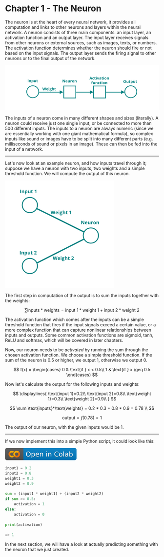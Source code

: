 # Chapter 1 - The Neuron

The neuron is at the heart of every neural network, it provides all computation and links to other neurons and layers within the neural network. A neuron consists of three main components: an input layer, an activation function and an output layer. The input layer receives signals from other neurons or external sources, such as images, texts, or numbers. The activation function determines whether the neuron should fire or not based on the input signals. The output layer sends the firing signal to other neurons or to the final output of the network.

![Neuron structure](../assets/images/neuron_structure.png)

The inputs of a neuron come in many different shapes and sizes (literally). A neuron could receive just one single input, or be connected to more than 500 different inputs. The inputs to a neuron are always numeric (since we are essentially working with one giant mathematical formula), so complex inputs like sound or images have to be split into many different parts (e.g. milliseconds of sound or pixels in an image). These can then be fed into the input of a network.

---

Let's now look at an example neuron, and how inputs travel through it; suppose we have a neuron with two inputs, two weights and a simple threshold function. We will compute the output of this neuron.

![Neuron inputs structure](../assets/images/inputs_neuron_structure.png)

The first step in computation of the output is to sum the inputs together with the weights:

$$
\sum \text{inputs}*\text{weights} = \text{input 1} * \text{weight 1} + \text{input 2} * \text{weight 2}
$$

The activation function which comes after the inputs can be a simple threshold function that fires if the input signals exceed a certain value, or a more complex function that can capture nonlinear relationships between inputs and outputs. Some common activation functions are sigmoid, tanh, ReLU and softmax, which will be covered in later chapters.

Now, our neuron needs to be _activated_ by running the sum through the chosen activation function. We choose a simple threshold function. If the sum of the neuron is $0.5$ or higher, we output $1$, otherwise we output $0$.

$$ 
f(x) =
\begin{cases} 
      0 & \text{if } x < 0.5\\
     1 & \text{if } x \geq  0.5
\end{cases}
$$

Now let's calculate the output for the following inputs and weights:

$$
\displaylines{
\text{input 1}=0.2\\
\text{input 2}=0.8\\
\text{weight 1}=0.3\\
\text{weight 2}=0.9\\
}
$$

$$
\sum \text{inputs}*\text{weights} = 0.2 * 0.3 + 0.8 * 0.9 = 0.78 \\
$$

$$
\text{output}=f(0.78)=1
$$

The output of our neuron, with the given inputs would be $1$.

---

If we now implement this into a simple Python script, it could look like this:

[![Open In Colab](../assets/images/colab-badge.svg)](https://colab.research.google.com/drive/1ifiq6e0aOzHRPsRP8OT0_t_h8MajBrlx#scrollTo=Ktv4RpKJP8mR)

```python title="single_neuron.py"
input1 = 0.2
input2 = 0.8
weight1 = 0.3
weight2 = 0.9

sum = (input1 * weight1) + (input2 * weight2)
if sum >= 0.5:
    activation = 1
else:
    activation = 0

print(activation)

=> 1
```

In the next section, we will have a look at actually predicting something with the neuron that we just created.